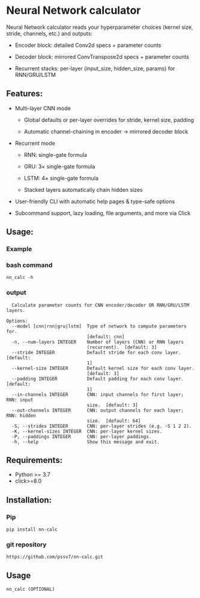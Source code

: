 # Neural Network calculator

Neural Network calculator reads your hyperparameter choices (kernel size, stride, channels, etc.) and outputs:

- Encoder block: detailed Conv2d specs + parameter counts

- Decoder block: mirrored ConvTranspose2d specs + parameter counts

- Recurrent stacks: per-layer (input_size, hidden_size, params) for RNN/GRU/LSTM

## Features:

- Multi-layer CNN mode

   - Global defaults or per-layer overrides for stride, kernel size, padding

   - Automatic channel-chaining in encoder → mirrored decoder block


- Recurrent mode

   - RNN: single-gate formula

   - GRU: 3× single-gate formula

   - LSTM: 4× single-gate formula

   - Stacked layers automatically chain hidden sizes

- User-friendly CLI with automatic help pages & type-safe options

- Subcommand support, lazy loading, file arguments, and more via Click


## Usage:

### Example


### bash command

```
nn_calc -h
```

### output

```
  Calculate parameter counts for CNN encoder/decoder OR RNN/GRU/LSTM layers.

Options:
  --model [cnn|rnn|gru|lstm]  Type of network to compute parameters for.
                              [default: cnn]
  -n, --num-layers INTEGER    Number of layers (CNN) or RNN layers
                              (recurrent).  [default: 3]
  --stride INTEGER            Default stride for each conv layer.  [default:
                              1]
  --kernel-size INTEGER       Default kernel size for each conv layer.
                              [default: 3]
  --padding INTEGER           Default padding for each conv layer.  [default:
                              1]
  --in-channels INTEGER       CNN: input channels for first layer; RNN: input
                              size.  [default: 3]
  --out-channels INTEGER      CNN: output channels for each layer; RNN: hidden
                              size.  [default: 64]
  -S, --strides INTEGER       CNN: per-layer strides (e.g. -S 1 2 2).
  -K, --kernel-sizes INTEGER  CNN: per-layer kernel sizes.
  -P, --paddings INTEGER      CNN: per-layer paddings.
  -h, --help                  Show this message and exit.

```

## Requirements:

- Python >= 3.7
- click>=8.0

## Installation:

### Pip

```shell
pip install nn-calc
```

### git repository

```
https://github.com/pssv7/nn-calc.git
```

## Usage

```shell
nn_calc (OPTIONAL)
```

